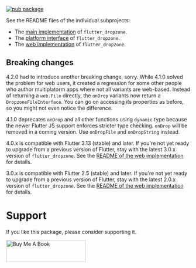 [![pub package](https://img.shields.io/pub/v/flutter_dropzone.svg)](https://pub.dev/packages/flutter_dropzone)

See the README files of the individual subprojects:

* The [main implementation][1] of `flutter_dropzone`.
* The [platform interface][2] of `flutter_dropzone`.
* The [web implementation][3] of `flutter_dropzone`.

## Breaking changes

4.2.0 had to introduce another breaking change, sorry. While 4.1.0 solved the problem for web users, it created a regression
for some other people who author multiplatorm apps where not all variants are web-based. Instead of returning a `web.File` directly,
the `onDrop` variants now return a `DropzoneFileInterface`. You can go on accessing its properties as before, so you might not even notice
the difference.

4.1.0 deprecates `onDrop` and all other functions using `dynamic` type because the newer Flutter JS support enforces
stricter type checking. `onDrop` will be removed in a coming version. Use `onDropFile` and `onDropString` instead.

4.0.x is compatible with Flutter 3.13 (stable) and later. If you're not yet ready to upgrade from a previous version of Flutter, stay with the latest 3.0.x version of `flutter_dropzone`.
See the [README of the web implementation][3] for details.

3.0.x is compatible with Flutter 2.5 (stable) and later. If you're not yet ready to upgrade from a previous version of Flutter, stay with the latest 2.0.x version of `flutter_dropzone`.
See the [README of the web implementation][3] for details.

# Support

If you like this package, please consider supporting it.

<a href="https://www.buymeacoffee.com/deakjahn" target="_blank"><img src="https://cdn.buymeacoffee.com/buttons/v2/default-yellow.png" alt="Buy Me A Book" height="60" width="217"></a>

[1]: flutter_dropzone/README.md
[2]: flutter_dropzone_platform_interface/README.md
[3]: flutter_dropzone_web/README.md